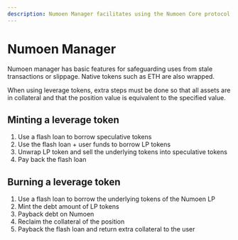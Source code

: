 ```yaml
---
description: Numoen Manager facilitates using the Numoen Core protocol.
---
```


# Numoen Manager

Numoen manager has basic features for safeguarding uses from stale transactions or slippage. Native tokens such as ETH are also wrapped.

When using leverage tokens, extra steps must be done so that all assets are in collateral and that the position value is equivalent to the specified value.

## Minting a leverage token

1. Use a flash loan to borrow speculative tokens
2. Use the flash loan + user funds to borrow LP tokens
3. Unwrap LP token and sell the underlying tokens into speculative tokens
4. Pay back the flash loan

## Burning a leverage token

1. Use a flash loan to borrow the underlying tokens of the Numoen LP
2. Mint the debt amount of LP tokens
3. Payback debt on Numoen
4. Reclaim the collateral of the position
5. Payback the flash loan and return extra collateral to the user
